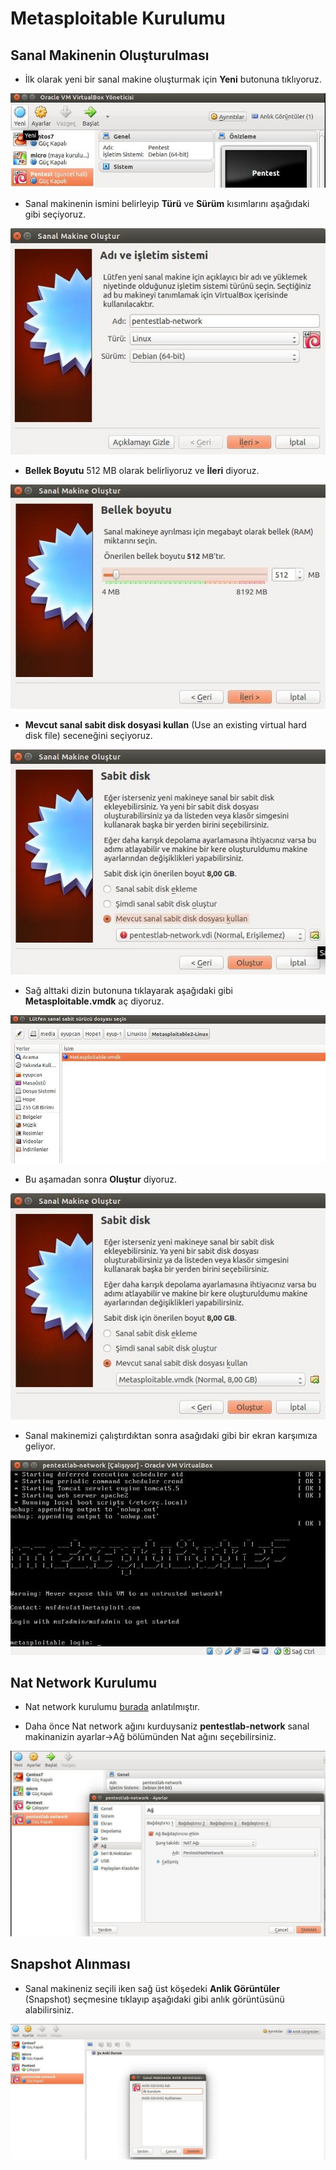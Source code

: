 # Metasploitable Kurulumu

## Sanal Makinenin Oluşturulması

- İlk olarak yeni bir sanal makine oluşturmak için **Yeni** butonuna tıklıyoruz.

![0](images/Metasploitable/0.jpg)

- Sanal makinenin ismini belirleyip **Türü** ve **Sürüm** kısımlarını aşağıdaki gibi seçiyoruz.

![1](images/Metasploitable/1.jpg)

- **Bellek Boyutu** 512 MB olarak belirliyoruz ve **İleri** diyoruz.

![2](images/Metasploitable/2.jpg)

- **Mevcut sanal sabit disk dosyasi kullan** (Use an existing virtual hard disk file) seceneğini seçiyoruz.

![3](images/Metasploitable/3.jpg)

- Sağ alttaki dizin butonuna tıklayarak aşağıdaki gibi **Metasploitable.vmdk** aç diyoruz.

![4](images/Metasploitable/4.jpg)

- Bu aşamadan sonra **Oluştur** diyoruz.

![5](images/Metasploitable/5.jpg)

- Sanal makinemizi çalıştırdıktan sonra asağıdaki gibi bir ekran karşımıza geliyor.

![6](images/Metasploitable/7.jpg)

## Nat Network Kurulumu

- Nat network kurulumu [burada][1] anlatılmıştır.

- Daha önce Nat network ağını kurduysaniz **pentestlab-network** sanal makinanizin ayarlar->Ağ bölümünden Nat ağını seçebilirsiniz.

![7](images/Metasploitable/8.jpg)

## Snapshot Alınması

- Sanal makineniz seçili iken sağ üst köşedeki **Anlik Görüntüler** (Snapshot) seçmesine tıklayıp aşağıdaki gibi anlık görüntüsünü alabilirsiniz.

![8](images/Metasploitable/9.jpg)

[1]: kali-linux-kurulumu.md
